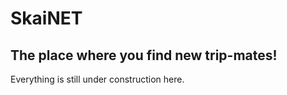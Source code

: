 # SkaiNET
## The place where you find new trip-mates!

Everything is still under construction here.

